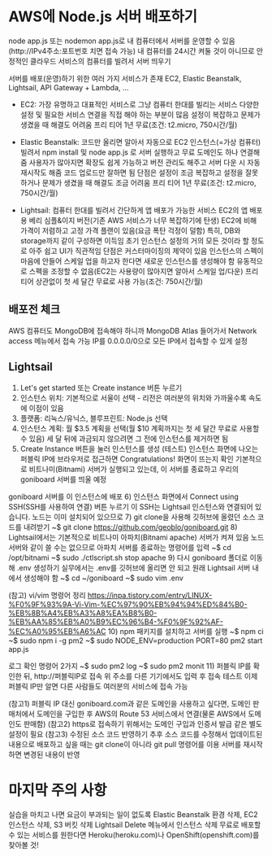 # AWS에 Node.js 서버 배포하기
node app.js 또는 nodemon app.js로 내 컴퓨터에서 서버를 운영할 수 있음
(http://IPv4주소:포트번호 치면 접속 가능)
내 컴퓨터를 24시간 켜둘 것이 아니므로 
안정적인 클라우드 서비스의 컴퓨터를 빌려서 서버 띄우기

서버를 배포(운영)하기 위한 여러 가지 서비스가 존재
EC2, Elastic Beanstalk, Lightsail, API Gateway + Lambda, ...

- EC2: 가장 유명하고 대표적인 서비스로 그냥 컴퓨터 한대를 빌리는 서비스
다양한 설정 및 필요한 서비스 연결을 직접 해야 하는 부분이 많음
설정이 복잡하고 문제가 생겼을 때 해결도 어려움
프리 티어 1년 무료(조건: t2.micro, 750시간/월)

- Elastic Beanstalk: 코드만 올리면 알아서 자동으로 EC2 인스턴스(=가상 컴퓨터) 빌려서
npm install 및 node app.js 로 서버 실행하고 무료 도메인도 하나 연결해줌
사용자가 많아지면 확장도 쉽게 가능하고 버전 관리도 해주고 서버 다운 시 자동 재시작도 해줌
코드 업로드만 잘하면 됨
단점은 설정이 조금 복잡하고 설정을 잘못하거나 문제가 생겼을 때 해결도 조금 어려움
프리 티어 1년 무료(조건: t2.micro, 750시간/월)

- Lightsail: 컴퓨터 한대를 빌려서 간단하게 앱 배포가 가능한 서비스
EC2의 앱 배포용 베리 심플&이지 버전(기존 AWS 서비스가 너무 복잡하기에 탄생)
EC2에 비해 가격이 저렴하고 고정 가격 플랜이 있음(요금 폭탄 걱정이 덜함)
특히, DB와 storage까지 같이 구성하면 이득임
초기 인스턴스 설정의 거의 모든 것이라 할 정도로 아주 쉽고 UI가 직관적임
단점은 커스터마이징의 제약이 있음
인스턴스의 스펙이 마음에 안들어 스케일 업을 하고자 한다면 새로운 인스턴스를 생성해야 함
유동적으로 스펙을 조정할 수 없음(EC2는 사용량이 많아지면 알아서 스케일 업/다운)
프리 티어 상관없이 첫 세 달간 무료로 사용 가능(조건: 750시간/월)

## 배포전 체크
AWS 컴퓨터도 MongoDB에 접속해야 하니까
MongoDB Atlas 들어가서 Network access 메뉴에서
접속 가능 IP를 0.0.0.0/0으로 모든 IP에서 접속할 수 있게 설정

## Lightsail
1) Let's get started 또는 Create instance 버튼 누르기
2) 인스턴스 위치: 기본적으로 서울이 선택 - 리전은 여러분의 위치와 가까울수록 속도에 이점이 있음
3) 플랫폼: 리눅스/유닉스, 블루프린트: Node.js 선택
4) 인스턴스 계획: 월 $3.5 계획을 선택(월 $10 계획까지는 첫 세 달간 무료로 사용할 수 있음) 
세 달 뒤에 과금되지 않으려면 그 전에 인스턴스를 제거하면 됨
5) Create Instance 버튼을 눌러 인스턴스를 생성
(테스트) 인스턴스 화면에 나오는 퍼블릭 IP에 브라우저로 접근하면 Congratulations! 화면이 뜨는지 확인
기본적으로 비트나미(Bitnami) 서버가 실행되고 있는데, 이 서버를 종료하고 우리의 goniboard 서버를 띄울 예정

goniboard 서버를 이 인스턴스에 배포
6) 인스턴스 화면에서 Connect using SSH(SSH를 사용하여 연결) 버튼 누르기
이 SSH는 Lightsail 인스턴스와 연결되어 있습니다. 노드는 이미 설치되어 있으므로
7) git clone을 사용해 깃허브에 올렸던 소스 코드를 내려받기
~$ git clone https://github.com/geoblo/goniboard.git
8) Lightsail에서는 기본적으로 비트나미 아파치(Bitnami apache) 서버가 켜져 있음
노드 서버와 같이 쓸 수는 없으므로 아파치 서버를 종료하는 명령어를 입력
~$ cd /opt/bitnami
~$ sudo ./ctlscript.sh stop apache
9) 다시 goniboard 폴더로 이동해 .env 생성하기
실무에서는 .env를 깃허브에 올리면 안 되고 원래 Lightsail 서버 내에서 생성해야 함
~$ cd ~/goniboard
~$ sudo vim .env

(참고) vi/vim 명령어 정리
https://inpa.tistory.com/entry/LINUX-%F0%9F%93%9A-Vi-Vim-%EC%97%90%EB%94%94%ED%84%B0-%EB%8B%A4%EB%A3%A8%EA%B8%B0-%EB%AA%85%EB%A0%B9%EC%96%B4-%F0%9F%92%AF-%EC%A0%95%EB%A6%AC
10) npm 패키지를 설치하고 서버를 실행
~$ npm ci
~$ sudo npm i -g pm2
~$ sudo NODE_ENV=production PORT=80 pm2 start app.js

로그 확인 명령어 2가지
~$ sudo pm2 log
~$ sudo pm2 monit
11) 퍼블릭 IP를 확인한 뒤, http://퍼블릭IP로 접속
위 주소를 다른 기기에서도 입력 후 접속 테스트
이제 퍼블릭 IP만 알면 다른 사람들도 여러분의 서비스에 접속 가능

(참고1) 퍼블릭 IP 대신 goniboard.com과 같은 도메인을 사용하고 싶다면, 
도메인 판매처에서 도메인을 구입한 후 AWS의 Route 53 서비스에서 연결(물론 AWS에서 도메인도 판매함)
(참고2) https로 접속하기 위해서는 도메인 구입과 인증서 발급 같은 별도 설정이 필요
(참고3) 수정된 소스 코드 반영하기
추후 소스 코드를 수정해서 업데이트된 내용으로 배포하고 싶을 때는 git clone이 아니라 git pull 명령어를 이용
서버를 재시작하면 변경된 내용이 반영

# 마지막 주의 사항
실습을 마치고 나면 요금이 부과되는 일이 없도록
Elastic Beanstalk 환경 삭제, EC2 인스턴스 삭제, S3 버킷 삭제
Lightsail Delete 메뉴에서 인스턴스 삭제
무료로 배포할 수 있는 서비스를 원한다면 Heroku(heroku.com)나 OpenShift(openshift.com)를 찾아볼 것!